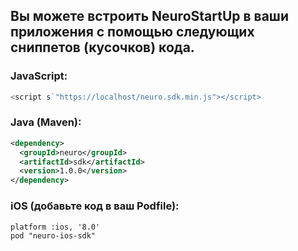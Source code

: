 ## Вы можете встроить NeuroStartUp в ваши приложения с помощью следующих сниппетов (кусочков) кода.

### JavaScript:
```javascript
<script s`"https://localhost/neuro.sdk.min.js"></script>
```

### Java (Maven):
```xml
<dependency>
  <groupId>neuro</groupId>
  <artifactId>sdk</artifactId>
  <version>1.0.0</version>
</dependency>
```

### iOS (добавьте код в ваш Podfile):
```
platform :ios, '8.0'
pod "neuro-ios-sdk"
```